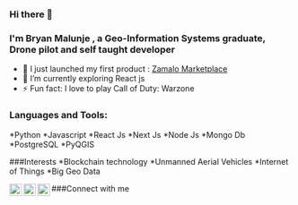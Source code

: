 ### Hi there 👋


### I'm Bryan Malunje , a Geo-Information Systems graduate, Drone pilot and self taught developer

- 🔭 I just launched my first product : [Zamalo Marketplace](http://www.zamalomarket-mw.com)
- 🌱 I’m currently exploring React js
- ⚡ Fun fact: I love to play Call of Duty: Warzone

### Languages and Tools:
 *Python
 *Javascript
 *React Js
 *Next Js
 *Node Js
 *Mongo Db
 *PostgreSQL
 *PyQGIS


###Interests
  *Blockchain technology
  *Unmanned Aerial Vehicles
  *Internet of Things
  *Big Geo Data

###Connect with me
  [<img align="left" alt="codeSTACKr | Twitter" width="22px" src="https://cdn.jsdelivr.net/npm/simple-icons@v3/icons/twitter.svg" />](https://twitter.com/attic_bryan)
  [<img align="left" alt="codeSTACKr | LinkedIn" width="22px" src="https://cdn.jsdelivr.net/npm/simple-icons@v3/icons/linkedin.svg" />](https://www.linkedin.com/in/bryan-malunje-0177b819a)
  [<img align="left" alt="codeSTACKr | Instagram" width="22px" src="https://cdn.jsdelivr.net/npm/simple-icons@v3/icons/instagram.svg" />](https://www.instagram.com/cacti_nutts/)
  
